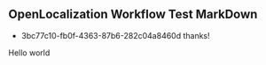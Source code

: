 ## OpenLocalization Workflow Test MarkDown
* 3bc77c10-fb0f-4363-87b6-282c04a8460d 
thanks!

Hello world